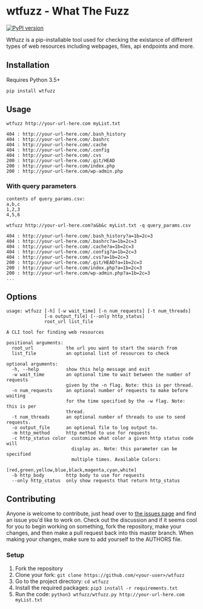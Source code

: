 # wtfuzz - What The Fuzz 
[![PyPI version](https://badge.fury.io/py/wtfuzz.svg)](https://badge.fury.io/py/wtfuzz)

Wtfuzz is a pip-installable tool used for checking the existance of different types of web resources including webpages, files, api endpoints and more.

## Installation
Requires Python 3.5+
```
pip install wtfuzz
```

## Usage
```
wtfuzz http://your-url-here.com myList.txt

404 : http://your-url-here.com/.bash_history
404 : http://your-url-here.com/.bashrc
404 : http://your-url-here.com/.cache
404 : http://your-url-here.com/.config
404 : http://your-url-here.com/.cvs
200 : http://your-url-here.com/.git/HEAD
200 : http://your-url-here.com/index.php
200 : http://your-url-here.com/wp-admin.php
```

### With query parameters
```
contents of query_params.csv:
a,b,c
1,2,3
4,5,6

wtfuzz http://your-url-here.com?a&b&c myList.txt -q query_params.csv

404 : http://your-url-here.com/.bash_history?a=1b=2c=3
404 : http://your-url-here.com/.bashrc?a=1b=2c=3
404 : http://your-url-here.com/.cache?a=1b=2c=3
404 : http://your-url-here.com/.config?a=1b=2c=3
404 : http://your-url-here.com/.cvs?a=1b=2c=3
200 : http://your-url-here.com/.git/HEAD?a=1b=2c=3
200 : http://your-url-here.com/index.php?a=1b=2c=3
200 : http://your-url-here.com/wp-admin.php?a=1b=2c=3
...

```

## Options
```
usage: wtfuzz [-h] [-w wait_time] [-n num_requests] [-t num_threads]
              [-o output_file] [--only http_status]
              root_url list_file

A CLI tool for finding web resources

positional arguments:
  root_url            the url you want to start the search from
  list_file           an optional list of resources to check

optional arguments:
  -h, --help          show this help message and exit
  -w wait_time        an optional time to wait between the number of requests
                      given by the -n flag. Note: this is per thread.
  -n num_requests     an optional number of requests to make before waiting
                      for the time specified by the -w flag. Note: this is per
                      thread.
  -t num_threads      an optional number of threads to use to send requests.
  -o output_file      an optional file to log output to.
  -m http_method      http method to use for requests
  -c http_status color  customize what color a given http status code will
                        display as. Note: this parameter can be specified
                        multiple times. Available Colors:
                        [red,green,yellow,blue,black,magenta,cyan,white]
  -b http_body        http body to use for requests
  --only http_status  only show requests that return http_status
```

## Contributing

Anyone is welcome to contribute, just head over to [the issues page](https://github.com/mattjegan/wtfuzz/issues) and find an issue you'd like to work on. Check out the discussion and if it seems cool for you to begin working on something, fork the repository, make your changes, and then make a pull request back into this master branch. When making your changes, make sure to add yourself to the AUTHORS file.

### Setup

1. Fork the repository
2. Clone your fork: `git clone https://github.com/<your-user>/wtfuzz`
3. Go to the project directory: `cd wtfuzz`
4. Install the required packages: `pip3 install -r requirements.txt`
5. Run the code: `python3 wtfuzz/wtfuzz.py http://your-url-here.com myList.txt`
